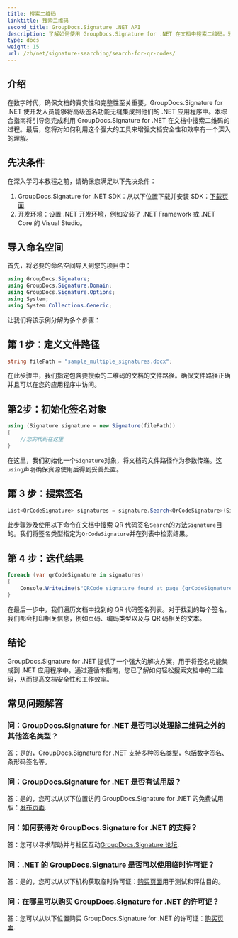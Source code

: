 ```yaml
---
title: 搜索二维码
linktitle: 搜索二维码
second_title: GroupDocs.Signature .NET API
description: 了解如何使用 GroupDocs.Signature for .NET 在文档中搜索二维码。轻松增强文档安全性。
type: docs
weight: 15
url: /zh/net/signature-searching/search-for-qr-codes/
---
```

## 介绍

在数字时代，确保文档的真实性和完整性至关重要。GroupDocs.Signature for .NET 使开发人员能够将高级签名功能无缝集成到他们的 .NET 应用程序中。本综合指南将引导您完成利用 GroupDocs.Signature for .NET 在文档中搜索二维码的过程。最后，您将对如何利用这个强大的工具来增强文档安全性和效率有一个深入的理解。

## 先决条件

在深入学习本教程之前，请确保您满足以下先决条件：

1.  GroupDocs.Signature for .NET SDK：从以下位置下载并安装 SDK：[下载页面](https://releases.groupdocs.com/signature/net/).
2. 开发环境：设置 .NET 开发环境，例如安装了 .NET Framework 或 .NET Core 的 Visual Studio。

## 导入命名空间

首先，将必要的命名空间导入到您的项目中：

```csharp
using GroupDocs.Signature;
using GroupDocs.Signature.Domain;
using GroupDocs.Signature.Options;
using System;
using System.Collections.Generic;
```

让我们将该示例分解为多个步骤：

## 第 1 步：定义文件路径

```csharp
string filePath = "sample_multiple_signatures.docx";
```

在此步骤中，我们指定包含要搜索的二维码的文档的文件路径。确保文件路径正确并且可以在您的应用程序中访问。

## 第2步：初始化签名对象

```csharp
using (Signature signature = new Signature(filePath))
{
    //您的代码在这里
}
```

在这里，我们初始化一个`Signature`对象，将文档的文件路径作为参数传递。这`using`声明确保资源使用后得到妥善处置。

## 第 3 步：搜索签名

```csharp
List<QrCodeSignature> signatures = signature.Search<QrCodeSignature>(SignatureType.QrCode);
```

此步骤涉及使用以下命令在文档中搜索 QR 代码签名`Search`的方法`Signature`目的。我们将签名类型指定为`QrCodeSignature`并在列表中检索结果。

## 第 4 步：迭代结果

```csharp
foreach (var qrCodeSignature in signatures)
{
    Console.WriteLine($"QRCode signature found at page {qrCodeSignature.PageNumber} with type {qrCodeSignature.EncodeType.TypeName} and text {qrCodeSignature.Text}");
}
```

在最后一步中，我们遍历文档中找到的 QR 代码签名列表。对于找到的每个签名，我们都会打印相关信息，例如页码、编码类型以及与 QR 码相关的文本。

## 结论

GroupDocs.Signature for .NET 提供了一个强大的解决方案，用于将签名功能集成到 .NET 应用程序中。通过遵循本指南，您已了解如何轻松搜索文档中的二维码，从而提高文档安全性和工作效率。

## 常见问题解答

### 问：GroupDocs.Signature for .NET 是否可以处理除二维码之外的其他签名类型？
答：是的，GroupDocs.Signature for .NET 支持多种签名类型，包括数字签名、条形码签名等。

### 问：GroupDocs.Signature for .NET 是否有试用版？
答：是的，您可以从以下位置访问 GroupDocs.Signature for .NET 的免费试用版：[发布页面](https://releases.groupdocs.com/).

### 问：如何获得对 GroupDocs.Signature for .NET 的支持？
答：您可以寻求帮助并与社区互动[GroupDocs.Signature 论坛](https://forum.groupdocs.com/c/signature/13).

### 问：.NET 的 GroupDocs.Signature 是否可以使用临时许可证？
答：是的，您可以从以下机构获取临时许可证：[购买页面](https://purchase.groupdocs.com/temporary-license/)用于测试和评估目的。

### 问：在哪里可以购买 GroupDocs.Signature for .NET 的许可证？
答：您可以从以下位置购买 GroupDocs.Signature for .NET 的许可证：[购买页面](https://purchase.groupdocs.com/buy).